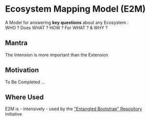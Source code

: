 Ecosystem Mapping Model (E2M)
==
A Model for answering __key questions__ about any Ecosystem :    
WHO ? Does WHAT ? HOW ? For WHAT ? & WHY ?

Mantra
-
The Intension is more important than the Extension

Motivation
-
To Be Completed ...

Where Used
-
E2M is - intensively - used by the <a href="https://github.com/iPlumb3r/EntangledBootstrap">"Entangled Bootstrap" Repository</a> initiative
